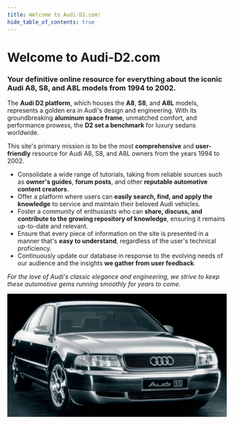 ```yaml
---
title: Welcome to Audi-D2.com!
hide_table_of_contents: true
---
```


# Welcome to Audi-D2.com

### Your definitive online resource for everything about the iconic Audi A8, S8, and A8L models from 1994 to 2002.

The **Audi D2 platform**, which houses the **A8**, **S8**, and **A8L** models, represents a golden era in Audi's design and engineering. With its groundbreaking **aluminum space frame**, unmatched comfort, and performance prowess, the **D2 set a benchmark** for luxury sedans worldwide.

This site's primary mission is to be the most **comprehensive** and **user-friendly** resource for Audi A8, S8, and A8L owners from the years 1994 to 2002. 

- Consolidate a wide range of tutorials, taking from reliable sources such as **owner's guides**, **forum posts**, and other **reputable automotive content creators**.
- Offer a platform where users can **easily search, find, and apply the knowledge** to service and maintain their beloved Audi vehicles.
- Foster a community of enthusiasts who can **share, discuss, and contribute to the growing repository of knowledge**, ensuring it remains up-to-date and relevant.
- Ensure that every piece of information on the site is presented in a manner that's **easy to understand**, regardless of the user's technical proficiency.
- Continuously update our database in response to the evolving needs of our audience and the insights **we gather from user feedback**.

*For the love of Audi's classic elegance and engineering, we strive to keep these automotive gems running smoothly for years to come.*

![Audi A8 D2 Image](./assets/audi-a8-d2-hero.jpg)